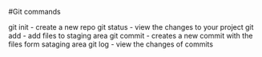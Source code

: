 #Git commands

git init - create a new repo
git status - view the changes to your project
git add - add files to staging area
git commit - creates a new commit with the files form sataging area
git log - view the changes of commits
